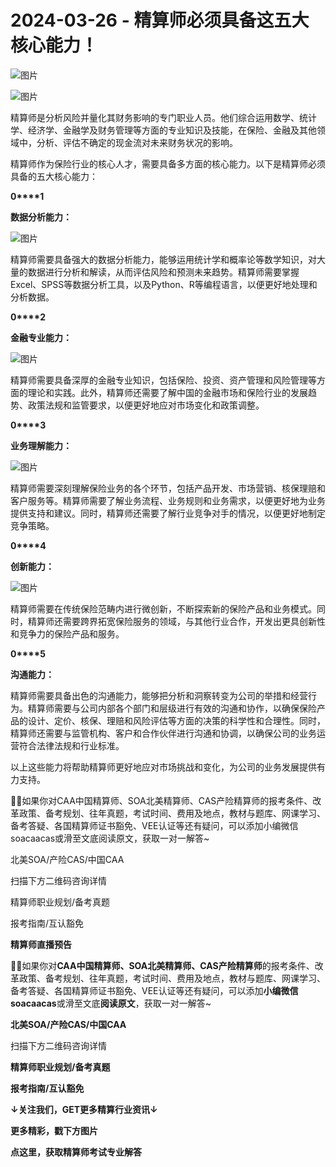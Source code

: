 # 2024-03-26 - 精算师必须具备这五大核心能力！

![图片](https://mmbiz.qpic.cn/mmbiz_jpg/mK3FpI9af4kg4PH3You8v1p2s4zAl35ZxNnxg0MdNmVTvH2IJcatox7FnBcNAnYE4JN8ZPBDeK1yLvRwqaptmA/640?wx_fmt=jpeg&wxfrom=5&wx_lazy=1&wx_co=1&tp=webp)

![图片](https://mmbiz.qpic.cn/mmbiz_gif/mK3FpI9af4kg4PH3You8v1p2s4zAl35ZQkpnCFrL4sxibTsCHduia44N0WRpw0ibe62rGfxowYB0ZzQROPDAlhh3Q/640?wx_fmt=gif&wxfrom=5&wx_lazy=1&tp=webp)

精算师是分析风险并量化其财务影响的专门职业人员。他们综合运用数学、统计学、经济学、金融学及财务管理等方面的专业知识及技能，在保险、金融及其他领域中，分析、评估不确定的现金流对未来财务状况的影响。

精算师作为保险行业的核心人才，需要具备多方面的核心能力。以下是精算师必须具备的五大核心能力：

**0****1**

**数据分析能力：**

![图片](https://mmbiz.qpic.cn/sz_mmbiz_gif/mK3FpI9af4libsTSSCvuccBAXGlFBalYKDxPJdpWs5VfvrGRCsaSVQ6ad1KgXSK3W9ibQmicuEPmcxvL1BADICalw/640?wx_fmt=gif&from=appmsg&tp=webp&wxfrom=5&wx_lazy=1)

精算师需要具备强大的数据分析能力，能够运用统计学和概率论等数学知识，对大量的数据进行分析和解读，从而评估风险和预测未来趋势。精算师需要掌握Excel、SPSS等数据分析工具，以及Python、R等编程语言，以便更好地处理和分析数据。

**0****2**

**金融专业能力：**

![图片](https://mmbiz.qpic.cn/sz_mmbiz_gif/mK3FpI9af4libsTSSCvuccBAXGlFBalYKDxPJdpWs5VfvrGRCsaSVQ6ad1KgXSK3W9ibQmicuEPmcxvL1BADICalw/640?wx_fmt=gif&from=appmsg&tp=webp&wxfrom=5&wx_lazy=1)

精算师需要具备深厚的金融专业知识，包括保险、投资、资产管理和风险管理等方面的理论和实践。此外，精算师还需要了解中国的金融市场和保险行业的发展趋势、政策法规和监管要求，以便更好地应对市场变化和政策调整。

**0****3**

**业务理解能力：**

![图片](https://mmbiz.qpic.cn/sz_mmbiz_gif/mK3FpI9af4libsTSSCvuccBAXGlFBalYKDxPJdpWs5VfvrGRCsaSVQ6ad1KgXSK3W9ibQmicuEPmcxvL1BADICalw/640?wx_fmt=gif&from=appmsg&tp=webp&wxfrom=5&wx_lazy=1)

精算师需要深刻理解保险业务的各个环节，包括产品开发、市场营销、核保理赔和客户服务等。精算师需要了解业务流程、业务规则和业务需求，以便更好地为业务提供支持和建议。同时，精算师还需要了解行业竞争对手的情况，以便更好地制定竞争策略。

**0****4**

**创新能力：**

![图片](https://mmbiz.qpic.cn/sz_mmbiz_gif/mK3FpI9af4libsTSSCvuccBAXGlFBalYKDxPJdpWs5VfvrGRCsaSVQ6ad1KgXSK3W9ibQmicuEPmcxvL1BADICalw/640?wx_fmt=gif&from=appmsg&tp=webp&wxfrom=5&wx_lazy=1)

精算师需要在传统保险范畴内进行微创新，不断探索新的保险产品和业务模式。同时，精算师还需要跨界拓宽保险服务的领域，与其他行业合作，开发出更具创新性和竞争力的保险产品和服务。

**0****5**

**沟通能力：**


精算师需要具备出色的沟通能力，能够把分析和洞察转变为公司的举措和经营行为。精算师需要与公司内部各个部门和层级进行有效的沟通和协作，以确保保险产品的设计、定价、核保、理赔和风险评估等方面的决策的科学性和合理性。同时，精算师还需要与监管机构、客户和合作伙伴进行沟通和协调，以确保公司的业务运营符合法律法规和行业标准。

以上这些能力将帮助精算师更好地应对市场挑战和变化，为公司的业务发展提供有力支持。

💁‍♀️如果你对CAA中国精算师、SOA北美精算师、CAS产险精算师的报考条件、改革政策、备考规划、往年真题，考试时间、费用及地点，教材与题库、网课学习、备考答疑、各国精算师证书豁免、VEE认证等还有疑问，可以添加小编微信soacaacas或滑至文底阅读原文，获取一对一解答~

北美SOA/产险CAS/中国CAA

扫描下方二维码咨询详情


精算师职业规划/备考真题

报考指南/互认豁免

**精算师直播预告**

**💁‍♀️**如果你对**CAA中国精算师、SOA北美精算师、CAS产险精算师**的报考条件、改革政策、备考规划、往年真题，考试时间、费用及地点，教材与题库、网课学习、备考答疑、各国精算师证书豁免、VEE认证等还有疑问，可以添加**小编微信soacaacas**或滑至文底**阅读原文**，获取一对一解答~

**北美SOA/产险CAS/中国CAA**

扫描下方二维码咨询详情


**精算师职业规划/备考真题**

**报考指南/互认豁免**

**↓关注我们，GET更多精算行业资讯↓**



**更多精彩，戳下方图片**


[](http://mp.weixin.qq.com/s?__biz=Mzg5ODgxNDE0NQ==&mid=2247496095&idx=1&sn=1652ad043d7583602c430bfc3007aac3&chksm=c05e6831f729e127b771f250531ddbc5e5fa382e199b4a6f49c73a6c8a3b21102ab8fe3e879f&scene=21#wechat_redirect)

[](http://mp.weixin.qq.com/s?__biz=Mzg5ODgxNDE0NQ==&mid=2247493501&idx=1&sn=7620e474746373a659fe5ef89fbb7cd2&chksm=c05e7ed3f729f7c511ae682b3857e983df48e50f8605ed66cb2ef2297a4871ede24978a97033&scene=21#wechat_redirect)

[](http://mp.weixin.qq.com/s?__biz=Mzg5ODgxNDE0NQ==&mid=2247485880&idx=1&sn=0ba2bf0e4451dec32a929e06b118121c&chksm=c05d9016f72a1900fe9894195b322250dec7c7456ca30c5cce94ae6819d30bc65094e2e2719d&scene=21#wechat_redirect)

[](http://mp.weixin.qq.com/s?__biz=Mzg5ODgxNDE0NQ==&mid=2247483716&idx=1&sn=e1df2885756e4f4a72d0567ffa4690bb&chksm=c05d98eaf72a11fca6a29c8eb62754a0b92898373d1de868332308fafe026d4c456fc0f4653f&scene=21#wechat_redirect)

[](http://mp.weixin.qq.com/s?__biz=Mzg5ODgxNDE0NQ==&mid=2247484305&idx=1&sn=faae400b6a109a99b390d9cf3b2e4c29&chksm=c05d9a3ff72a1329c36d211fdd502501b728c1692d079cf95ee41fd0269002f7c72cffff1ad0&scene=21#wechat_redirect)




**点这里，获取精算师考试专业解答**